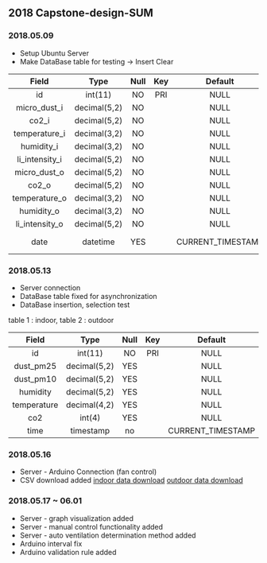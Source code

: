 ## 2018 Capstone-design-SUM

### 2018.05.09

* Setup Ubuntu Server
* Make DataBase table for testing -> Insert Clear

|Field           |Type          |Null  |Key  |Default            |Extra                        | 
|:--------------:|:------------:|:----:|:---:|:-----------------:|:---------------------------:|   
| id             | int(11)      | NO   | PRI | NULL              | auto_increment              |
| micro_dust_i   | decimal(5,2) | NO   |     | NULL              |                             |
| co2_i          | decimal(5,2) | NO   |     | NULL              |                             |
| temperature_i  | decimal(3,2) | NO   |     | NULL              |                             |
| humidity_i     | decimal(3,2) | NO   |     | NULL              |                             |
| li_intensity_i | decimal(5,2) | NO   |     | NULL              |                             |
| micro_dust_o   | decimal(5,2) | NO   |     | NULL              |                             |
| co2_o          | decimal(5,2) | NO   |     | NULL              |                             |
| temperature_o  | decimal(3,2) | NO   |     | NULL              |                             |
| humidity_o     | decimal(3,2) | NO   |     | NULL              |                             |
| li_intensity_o | decimal(5,2) | NO   |     | NULL              |                             |
| date           | datetime     | YES  |     | CURRENT_TIMESTAMP | on update CURRENT_TIMESTAMP |


### 2018.05.13

* Server connection
* DataBase table fixed for asynchronization
* DataBase insertion, selection test

table 1 : indoor, table 2 : outdoor

|Field           |Type          |Null  |Key  |Default            |Extra                        | 
|:--------------:|:------------:|:----:|:---:|:-----------------:|:---------------------------:|   
| id             | int(11)      | NO   | PRI | NULL              | auto_increment              |
| dust_pm25      | decimal(5,2) | YES  |     | NULL              |                             |
| dust_pm10      | decimal(5,2) | YES  |     | NULL              |                             |
| humidity       | decimal(5,2) | YES  |     | NULL              |                             |
| temperature    | decimal(4,2) | YES  |     | NULL              |                             |
| co2            | int(4)       | YES  |     | NULL              |                             |
| time           | timestamp    | no   |     | CURRENT_TIMESTAMP |                             |


### 2018.05.16
* Server - Arduino Connection (fan control)
* CSV download added
[indoor data download](http://ec2-13-209-19-156.ap-northeast-2.compute.amazonaws.com:3000/download?tab_name=indoor)
[outdoor data download](http://ec2-13-209-19-156.ap-northeast-2.compute.amazonaws.com:3000/download?tab_name=outdoor)

### 2018.05.17 ~ 06.01
* Server - graph visualization added
* Server - manual control functionality added
* Server - auto ventilation determination method added
* Arduino interval fix
* Arduino validation rule added



